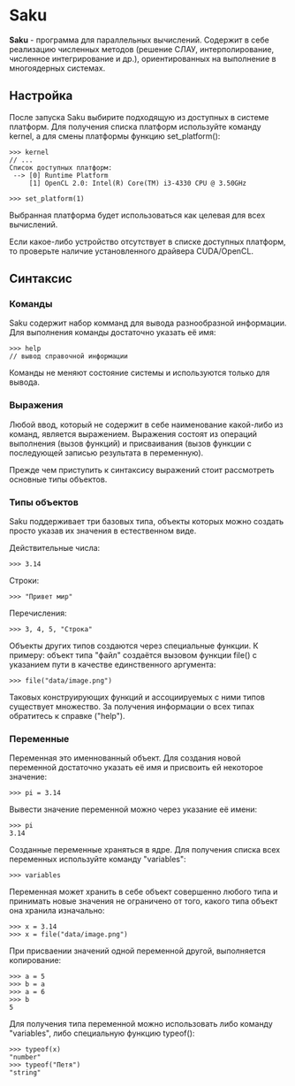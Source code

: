 
# Saku
**Saku** - программа для параллельных вычислений. Содержит в себе реализацию численных методов (решение СЛАУ, интерполирование, численное интегрирование и др.), ориентированных на выполнение в многоядерных системах.

## Настройка
После запуска Saku выбирите подходящую из доступных в системе платформ. Для получения списка платформ используйте команду kernel, а для смены платформы функцию set_platform():
```
>>> kernel
// ...
Список доступных платформ:
 --> [0] Runtime Platform
     [1] OpenCL 2.0: Intel(R) Core(TM) i3-4330 CPU @ 3.50GHz

>>> set_platform(1)
```

Выбранная платформа будет использоваться как целевая для всех вычислений.

Если какое-либо устройство отсутствует в списке доступных платформ, то проверьте наличие установленного
драйвера CUDA/OpenCL.

## Синтаксис

### Команды
Saku содержит набор комманд для вывода разнообразной информации. Для выполнения команды достаточно указать её имя:
```
>>> help
// вывод справочной информации
```

Команды не меняют состояние системы и используются только для вывода.

### Выражения
Любой ввод, который не содержит в себе наименование какой-либо из команд, является выражением. Выражения состоят из операций выполнения (вызов функций) и присваивания (вызов функции с последующей записью результата в переменную).

Прежде чем приступить к синтаксису выражений стоит рассмотреть основные типы объектов.

### Типы объектов
Saku поддерживает три базовых типа, объекты которых можно создать просто указав их значения в естественном виде.

Действительные числа:
```
>>> 3.14
```
Строки:
```
>>> "Привет мир"
```
Перечисления:
```
>>> 3, 4, 5, "Строка"
```

Объекты других типов создаются через специальные функции. К примеру: объект типа "файл" создаётся вызовом функции file() с указанием пути в качестве единственного аргумента:
```
>>> file("data/image.png")
```

Таковых конструирующих функций и ассоциируемых с ними типов существует множество. За получения информации о всех типах обратитесь к справке ("help").

### Переменные
Переменная это именнованный объект. Для создания новой переменной достаточно указать её имя и присвоить ей некоторое значение:
```
>>> pi = 3.14
```

Вывести значение переменной можно через указание её имени:
```
>>> pi
3.14
```

Созданные переменные храняться в ядре. Для получения списка всех переменных используйте команду "variables":
```
>>> variables
```

Переменная может хранить в себе объект совершенно любого типа и принимать новые значения не ограничено от того, какого типа объект она хранила изначально:
```
>>> x = 3.14
>>> x = file("data/image.png")
```

При присваении значений одной переменной другой, выполняется копирование:
```
>>> a = 5
>>> b = a
>>> a = 6
>>> b
5
```

Для получения типа переменной можно использовать либо команду "variables", либо специальную функцию typeof():
```
>>> typeof(x)
"number"
>>> typeof("Петя")
"string"
```

